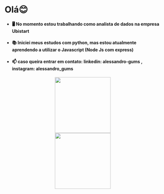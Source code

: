 # Olá😊
- #### 🖥 No momento estou trabalhando como analista de dados na empresa Ubistart 
- #### 📚 Iniciei meus estudos com python, mas estou atualmente aprendendo a utilizar o Javascript (Node Js com express)
- #### 📫 caso queira entrar em contato: linkedin: alessandro-gums , instagram: alessandro_gums
<div align="center">
  <a href="https://github.com/alessandrogums">
  <img height="180em" src="https://github-readme-stats.vercel.app/api?username=alessandrogums&show_icons=true&theme=dracula&include_all_commits=true&count_private=true"/>
<div>
<img height="180em" src="https://github-readme-stats.vercel.app/api/top-langs/?username=alessandrogums&layout=compact&langs_count=7&theme=dracula"/>
